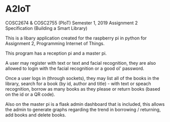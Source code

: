 # A2IoT
COSC2674 &amp; COSC2755 (PIoT) Semester 1, 2019 Assignment 2 Specification (Building a Smart Library) 

This is a libary application created for the raspberry pi in python for Assignment 2, Programming Internet of Things.

This program has a reception pi and a master pi.

A user may register with text or text and facial recognition, they are also allowed to login with the facial recognition or a good ol' password.

Once a user logs in (through sockets), they may list all of the books in the library, search for a book (by id, author and title) - with text or speach recognition, borrow as many books as they please or return books (based on the id or a QR code).

Also on the master pi is a flask admin dashboard that is included, this allows the admin to generate graphs regarding the trend in borrowing / returning, add books and delete books.
